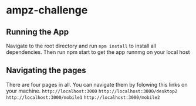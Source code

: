 # ampz-challenge

## Running the App
Navigate to the root directory and run `npm install` to install all dependencies. Then run npm start to get the app runnmg on your local host

## Navigating the pages
There are four pages in all. You can navigate them by folowing this links on your machine.
`http://localhost:3000`
`http://localhost:3000/desktop2`
`http://localhost:3000/mobile1`
`http://localhost:3000/mobile2`
